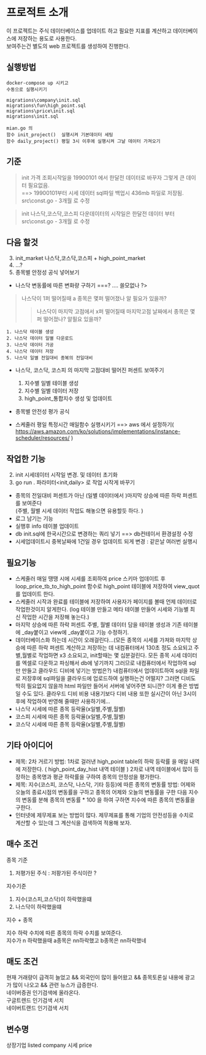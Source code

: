 # 프로적트 소개
이 프로젝트는 주식 데이터베이스를 업데이트 하고 필요한 지표를 계산하고 데이터베이스에 저장하는 용도로 사용한다.    
보여주는건 별도의 web 프로젝트를 생성하여 진행한다.   

## 실행방법

```
docker-compose up 시키고 
수동으로 실행시키기

migrations\company\init.sql
migrations\fun\high_point.sql
migrations\price\init.sql
migrations\init.sql

mian.go 의 
함수 init_project()  실행시켜 기본데이터 세팅
함수 daily_project() 평일 3시 이후에 실행시켜 그날 데이터 가져오기

```
## 기준
> init 가격 조회시작일을 19900101 에서 한달전 데이터로 바꾸자 그렇게 큰 데이터 필요없음.    
==> 19900101부터 시세 데이터 sql파일 백업시 436mb 파일로 저장됨.    
src\const.go - 3개월 로 수정

> init 나스닥,코스닥,코스피 다운데이터의 시작일은  한달전 데이터 부터  
src\const.go - 3개월 로 수정  

>



## 다음 할것

3. init_market 나스닥,코스닥,코스피 + high_point_market
4. ...?
5. 종목별 안정성 공식 넣어보기

+ 나스닥 변동률에 따른 변화량  구하기 ===? .... 쓸모없나 ?> 
> 나스닥이 1퍼 떨어질때 a 종목은 몇퍼 떨어졌나 알 필요가 있을까? 
>> 나스닥이 마지막 고점에서 x퍼 떨어질때 마지막고점 날짜에서 종목은 몇퍼 떨어졌나? 알필요 있을까?


    1. 나스닥 테이블 생성
    2. 나스닥 데이터 일별 다운로드
    3. 나스닥 데이터 가공 
    4. 나스닥 데이터 저장
    5. 나스닥 일별 전일대비 종복의 전일대비 

+ 나스닥, 코스닥, 코스피 의 마지막 고점대비 떨어진 퍼센트 보여주기
    1. 지수별 일별 테이블 생성
    2. 지수별 일별 데이터 저장
    3. high_point_통합지수 생성 및 업데이트 

+ 종목별 안전성 평가 공식 






+ 스케줄러 평일 특정시간 매일함수 실행시키기 ==> aws 에서 설정하기( https://aws.amazon.com/ko/solutions/implementations/instance-scheduler/resources/ )

## 작업한 기능
2. init 시세데이터 시작일 변경. 및 데이터 초기화
1. go run . 파라미터<init,daily> 로 작업 시작게 바꾸기
+ 종목의 전일대비 퍼센트가 아닌 (일별 데이터에서 )마지막 상승에 따른 하락 퍼센트를 보여준다   
(주별, 월별 시세 데이터 작업도 해놓으면 유용할듯 하다. )
+ 로그 남기는 기능
+ 실행후 info 테이블 업데이트
+ db init.sql에 한국시간으로 변경하는 쿼리 넣기 ==> db컨테이서 환경설정 수정
+ 시세업데이트시 중복날짜에 1건일 경우 업데이트 되게 변경 : 같은날 여러번 실행시 




## 필요기능
+ 스케줄러 매일 땡땡 시에 시세를 조회하여 price 스키마 업데이트 후 loop_price_tb_to_high_point 함수로 high_point 테이블에 저장하여 view_quot를 업데이트 한다.
+ 스케줄러 시작과 완료를 테이블에 저장하여 사용자가 페이지를 볼때 언제 데이터로 작업한것이지 알게한다. 
(log 테이블 만들고 메타 테이블 만들어 시세와 기능별 최신 작업한 시간을 저장해 놓는다.)
+ 마지막 상승에 따른 하락 퍼센트 주별, 월별 데이터 담을 테이블 생성과 기존 테이블에 _day붙이고 view에 _day붙이고 기능 수정하기.
+ 데이터베이스화 하는데 시간이 오래걸린다...(모든 종목의 시세를 가져와 마지막 상승에 따른 하락 퍼센트 계산하고 저장하는 데 내컴퓨터에서 130초 정도 소요되고 주별,월별로 작업하면 x3 소요되고, init할때는 몇 십분걸린다. 모든 종목 시세 데이터를  엑셀로 다운하고 파싱해서 db에 넣기까지  그러므로 내컴퓨터에서 작업하여 sql만 만들고 클라우드 디비에 넣기는 방법은?) 내컴퓨터에서 업데이트하여 sql을 파일로 저장후에 sql파일을 클라우드에 업로드하여 실행하는건 어떨지?  그러면 디비도 딱히 필요없지 않을까 html 파일만 들어서 서버에 넣어주면 되니깐? 이게 좋은 방법일 수도 있다.
클라우드 디비 비용 내용기보다 디비 내용 또한 실시간이 아닌 3시이후에 작업하여 반영해 줄때만 사용하기에...
+ 나스닥 시세에 따른 종목 등락율(x일별,주별,월별)
+ 코스피 시세에 따른 종목 등락율(x일별,주별,월별)
+ 코스닥 시세에 따른 종목 등락율(x일별,주별,월별)

## 기타 아이디어
+ 제목: 2차 거르기 방법: 1차로 걸러낸 high_point table의 하락 등락률 을 매일 내역에 저장한다. ( high_point_day_hist 내역 테이블 )  2차로 내역 테이블에서 많이 등장하는 종목명과 평균 하락률을 구하여 종목의 안정성을 평가한다.
+ 제목: 지수(코스피, 코스닥, 나스닥, 기타 등등)에 따른 종목의 변동률 방법: 어제와 오늘의 종료시점의 변동률을 구하고 종목의 어제와 오늘의 변동률을 구한 다음 지수의 변동률 분해 종목의 변동률 * 100 을 하여 구하면 지수에 따른 종목의 변동률을 구한다.
+ 인터넷에 제무제표 보는 방법이 많다. 제무제표를 통해 기업의 안전성등을 수치로 계산할 수 있는데 그 계산식을 검색하여 적용해 보자.


## 매수 조건  

종목 기준 
1. 저평가된 주식 : 저팡가된 주식이란 ? 


지수기준    
1. 지수(코스피,코스닥)이 하락했을떄
2. 나스닥이 하락했을떄 

지수 + 종목

지수 하락 수치에 따른 종목의 하락 수치를 보여준다.   
지수가 n 하락했을때 a종목은 nn하락했고 b종목은 nn하락했네   


## 매도 조건

현재 거래량이 급격히 늘었고 && 외국인이 많이 들어왔고 && 종목토론실 내용에  광고가 많이 나오고 && 관련 뉴스가 급증한다.   
네이버증권 인기검색에 올라온다.   
구글트렌드 인기검색 서치   
네이버트랜드 인기검색 서치   


## 변수명

상장기업    listed company
시세        price




